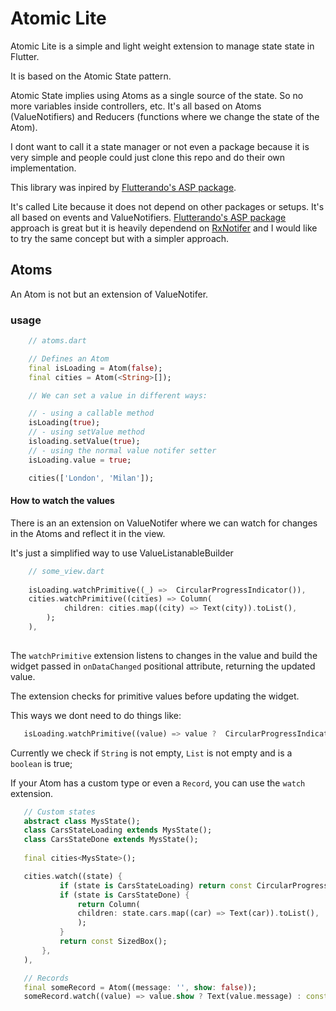 
# Atomic Lite
Atomic Lite is a simple and light weight extension to manage state state in Flutter. 

It is based on the Atomic State pattern. 

Atomic State implies using Atoms as a single source of the state. So no more variables inside controllers, etc.
It's all based on Atoms (ValueNotifiers) and Reducers (functions where we change the state of the Atom).

I dont want to call it a state manager or not even a package because it is very simple and  people could just clone this repo and do their own implementation.

This library was inpired by [Flutterando's ASP package](https://github.com/Flutterando/asp).

It's called Lite because it does not depend on other packages or setups. It's all based on events and ValueNotifiers.
[Flutterando's ASP package](https://github.com/Flutterando/asp) approach is great but it is heavily dependend on [RxNotifer](https://github.com/Flutterando/rx_notifier) and I would like to try the same concept but with a simpler approach.

## Atoms
An Atom is not but an extension of ValueNotifer.


### usage
```dart 
    // atoms.dart

    // Defines an Atom
    final isLoading = Atom(false);
    final cities = Atom(<String>[]);

    // We can set a value in different ways:

    // - using a callable method
    isLoading(true);
    // - using setValue method
    isloading.setValue(true);
    // - using the normal value notifer setter
    isLoading.value = true;

    cities(['London', 'Milan']);

```
#### How to watch the values
There is an an extension on ValueNotifer where we can watch for changes in the Atoms and reflect it in the view.

It's just a simplified way to use ValueListanableBuilder

```dart
    // some_view.dart
    
    isLoading.watchPrimitive((_) =>  CircularProgressIndicator()),
    cities.watchPrimitive((cities) => Column(
            children: cities.map((city) => Text(city)).toList(),
        );
    ),
    
```
 The `watchPrimitive` extension listens to changes in the value and build the widget passed in `onDataChanged` positional attribute, returning the updated value.

 The extension checks for primitive values before updating the widget.

 This ways we dont need to do things like:
 ```dart
    isLoading.watchPrimitive((value) => value ?  CircularProgressIndicator() : SizedBox()),
 ```
 Currently we check if `String` is not empty, `List` is not empty and is a `boolean` is true;

 If your Atom has a custom type or even a `Record`, you can use the  `watch` extension.
 ```dart
    // Custom states
    abstract class MysState();
    class CarsStateLoading extends MysState();
    class CarsStateDone extends MysState();
  
    final cities<MysState>();

    cities.watch((state) {
            if (state is CarsStateLoading) return const CircularProgressIndicator();
            if (state is CarsStateDone) {
                return Column(
                children: state.cars.map((car) => Text(car)).toList(),
                );
            }
            return const SizedBox();
        },
    ),

    // Records
    final someRecord = Atom((message: '', show: false));
    someRecord.watch((value) => value.show ? Text(value.message) : const SizedBox()),
 ```
